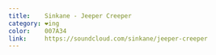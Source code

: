 ```yaml
---
title:    Sinkane - Jeeper Creeper
category: ❤ing
color:    007A34
link:     https://soundcloud.com/sinkane/jeeper-creeper
---
```


<div class="embed" data-url="https://soundcloud.com/sinkane/jeeper-creeper">

</div>
